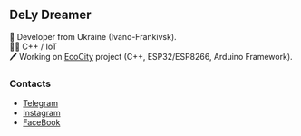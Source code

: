 ## DeLy Dreamer

🤪 Developer from Ukraine (Ivano-Frankivsk).   
👨‍💻 C++ / IoT  
🖊 Working on [EcoCity](https://eco-city.org.ua/) project (C++, ESP32/ESP8266, Arduino Framework).

### Contacts
* [Telegram](https://t.me/delydreamer)
* [Instagram](https://instagram.com/delydreamer)
* [FaceBook](https://www.facebook.com/DeLyDreamer)
